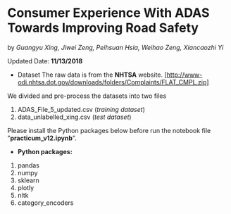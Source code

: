 # Consumer Experience With ADAS Towards Improving Road Safety

by *Guangyu Xing, Jiwei Zeng, Peihsuan Hsia, Weihao Zeng, Xiancaozhi Yi*

Updated Date: **11/13/2018**

* Dataset
The raw data is from the **NHTSA** website. [http://www-odi.nhtsa.dot.gov/downloads/folders/Complaints/FLAT_CMPL.zip]

We divided and pre-process the datasets into two files
1. ADAS_File_5_updated.csv (*training dataset*)
2. data_unlabelled_xing.csv (*test dataset*)

Please install the Python packages below before run the notebook file "**practicum_v12.ipynb**".

* **Python packages:**
1. pandas
2. numpy
3. sklearn
4. plotly
5. nltk
6. category_encoders
